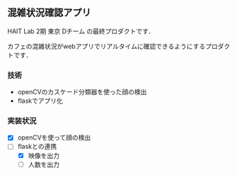## 混雑状況確認アプリ
HAIT Lab 2期 東京 Dチーム の最終プロダクトです．

カフェの混雑状況がwebアプリでリアルタイムに確認できるようにするプロダクトです．

### 技術
- openCVのカスケード分類器を使った顔の検出
- flaskでアプリ化

### 実装状況
- [x] openCVを使って顔の検出
- [ ] flaskとの連携
    - [x] 映像を出力
    - [ ] 人数を出力
